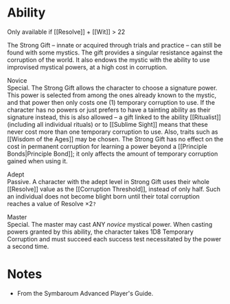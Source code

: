 # Ability
Only available if [[Resolve]] + [[Wit]] > 22

The Strong Gift – innate or acquired through trials and practice – can still be found with some mystics. The gift provides a singular resistance against the corruption of the world. It also endows the mystic with the ability to use improvised mystical powers, at a high cost in corruption.

Novice<br>Special. The Strong Gift allows the character to choose a signature power. This power is selected from among the ones already known to the mystic, and that power then only costs one (1) temporary corruption to use. If the character has no powers or just prefers to have a tainting ability as their signature instead, this is also allowed – a gift linked to the ability [[Ritualist]] (including all individual rituals) or to [[Sublime Sight]] means that these never cost more than one temporary corruption to use. Also, traits such as [[Wisdom of the Ages]] may be chosen. The Strong Gift has no effect on the cost in permanent corruption for learning a power beyond a [[Principle Bonds|Principle Bond]]; it only affects the amount of temporary corruption gained when using it.

Adept<br>Passive. A character with the adept level in Strong Gift uses their whole [[Resolve]] value as the [[Corruption Threshold]], instead of only half. Such an individual does not become blight born until their total corruption reaches a value of Resolve ×2`?`

Master<br>Special. The master may cast ANY *novice* mystical power. When casting powers granted by this ability, the character takes 1D8 Temporary Corruption and must succeed each success test necessitated by the power a second time.
# Notes
* From the Symbaroum Advanced Player's Guide.